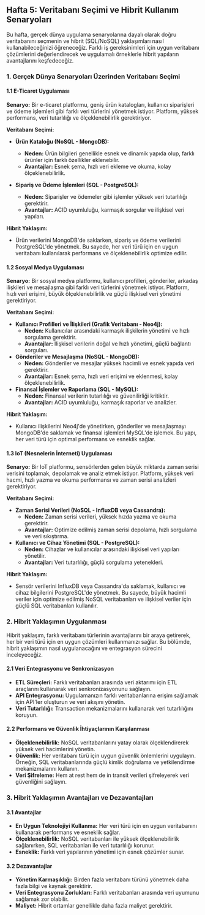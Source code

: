 ## **Hafta 5: Veritabanı Seçimi ve Hibrit Kullanım Senaryoları**

Bu hafta, gerçek dünya uygulama senaryolarına dayalı olarak doğru veritabanını seçmenin ve hibrit (SQL/NoSQL) yaklaşımları nasıl kullanabileceğinizi öğreneceğiz. Farklı iş gereksinimleri için uygun veritabanı çözümlerini değerlendirecek ve uygulamalı örneklerle hibrit yapıların avantajlarını keşfedeceğiz.

### **1. Gerçek Dünya Senaryoları Üzerinden Veritabanı Seçimi**

#### **1.1 E-Ticaret Uygulaması**

**Senaryo:** Bir e-ticaret platformu, geniş ürün katalogları, kullanıcı siparişleri ve ödeme işlemleri gibi farklı veri türlerini yönetmek istiyor. Platform, yüksek performans, veri tutarlılığı ve ölçeklenebilirlik gerektiriyor.

**Veritabanı Seçimi:**

- **Ürün Kataloğu (NoSQL - MongoDB):**
    
    - **Neden:** Ürün bilgileri genellikle esnek ve dinamik yapıda olup, farklı ürünler için farklı özellikler eklenebilir.
    - **Avantajlar:** Esnek şema, hızlı veri ekleme ve okuma, kolay ölçeklenebilirlik.
- **Sipariş ve Ödeme İşlemleri (SQL - PostgreSQL):**
    
    - **Neden:** Siparişler ve ödemeler gibi işlemler yüksek veri tutarlılığı gerektirir.
    - **Avantajlar:** ACID uyumluluğu, karmaşık sorgular ve ilişkisel veri yapıları.

**Hibrit Yaklaşım:**

- Ürün verilerini MongoDB'de saklarken, sipariş ve ödeme verilerini PostgreSQL'de yönetmek. Bu sayede, her veri türü için en uygun veritabanı kullanılarak performans ve ölçeklenebilirlik optimize edilir.

#### **1.2 Sosyal Medya Uygulaması**

**Senaryo:** Bir sosyal medya platformu, kullanıcı profilleri, gönderiler, arkadaş ilişkileri ve mesajlaşma gibi farklı veri türlerini yönetmek istiyor. Platform, hızlı veri erişimi, büyük ölçeklenebilirlik ve güçlü ilişkisel veri yönetimi gerektiriyor.

**Veritabanı Seçimi:**

- **Kullanıcı Profilleri ve İlişkileri (Grafik Veritabanı - Neo4j):**
    - **Neden:** Kullanıcılar arasındaki karmaşık ilişkilerin yönetimi ve hızlı sorgulama gerektirir.
    - **Avantajlar:** İlişkisel verilerin doğal ve hızlı yönetimi, güçlü bağlantı sorguları.
- **Gönderiler ve Mesajlaşma (NoSQL - MongoDB):**
    - **Neden:** Gönderiler ve mesajlar yüksek hacimli ve esnek yapıda veri gerektirir.
    - **Avantajlar:** Esnek şema, hızlı veri erişimi ve eklenmesi, kolay ölçeklenebilirlik.
- **Finansal İşlemler ve Raporlama (SQL - MySQL):**
    - **Neden:** Finansal verilerin tutarlılığı ve güvenilirliği kritiktir.
    - **Avantajlar:** ACID uyumluluğu, karmaşık raporlar ve analizler.

**Hibrit Yaklaşım:**
- Kullanıcı ilişkilerini Neo4j'de yönetirken, gönderiler ve mesajlaşmayı MongoDB'de saklamak ve finansal işlemleri MySQL'de işlemek. Bu yapı, her veri türü için optimal performans ve esneklik sağlar.

#### **1.3 IoT (Nesnelerin İnterneti) Uygulaması**

**Senaryo:** Bir IoT platformu, sensörlerden gelen büyük miktarda zaman serisi verisini toplamak, depolamak ve analiz etmek istiyor. Platform, yüksek veri hacmi, hızlı yazma ve okuma performansı ve zaman serisi analizleri gerektiriyor.

**Veritabanı Seçimi:**
- **Zaman Serisi Verileri (NoSQL - InfluxDB veya Cassandra):**
    - **Neden:** Zaman serisi verileri, yüksek hızda yazma ve okuma gerektirir.
    - **Avantajlar:** Optimize edilmiş zaman serisi depolama, hızlı sorgulama ve veri sıkıştırma.
- **Kullanıcı ve Cihaz Yönetimi (SQL - PostgreSQL):**
    - **Neden:** Cihazlar ve kullanıcılar arasındaki ilişkisel veri yapıları yönetilir.
    - **Avantajlar:** Veri tutarlılığı, güçlü sorgulama yetenekleri.

**Hibrit Yaklaşım:**
- Sensör verilerini InfluxDB veya Cassandra'da saklamak, kullanıcı ve cihaz bilgilerini PostgreSQL'de yönetmek. Bu sayede, büyük hacimli veriler için optimize edilmiş NoSQL veritabanları ve ilişkisel veriler için güçlü SQL veritabanları kullanılır.
### **2. Hibrit Yaklaşımın Uygulanması**
Hibrit yaklaşım, farklı veritabanı türlerinin avantajlarını bir araya getirerek, her bir veri türü için en uygun çözümleri kullanmanızı sağlar. Bu bölümde, hibrit yaklaşımın nasıl uygulanacağını ve entegrasyon sürecini inceleyeceğiz.

#### **2.1 Veri Entegrasyonu ve Senkronizasyon**
- **ETL Süreçleri:** Farklı veritabanları arasında veri aktarımı için ETL araçlarını kullanarak veri senkronizasyonunu sağlayın.
- **API Entegrasyonu:** Uygulamanızın farklı veritabanlarına erişim sağlamak için API'ler oluşturun ve veri akışını yönetin.
- **Veri Tutarlılığı:** Transaction mekanizmalarını kullanarak veri tutarlılığını koruyun.

#### **2.2 Performans ve Güvenlik İhtiyaçlarının Karşılanması**
- **Ölçeklenebilirlik:** NoSQL veritabanlarını yatay olarak ölçeklendirerek yüksek veri hacimlerini yönetin.
- **Güvenlik:** Her veritabanı türü için uygun güvenlik önlemlerini uygulayın. Örneğin, SQL veritabanlarında güçlü kimlik doğrulama ve yetkilendirme mekanizmalarını kullanın.
- **Veri Şifreleme:** Hem at rest hem de in transit verileri şifreleyerek veri güvenliğini sağlayın.

### **3. Hibrit Yaklaşımın Avantajları ve Dezavantajları**

#### **3.1 Avantajlar**
- **En Uygun Teknolojiyi Kullanma:** Her veri türü için en uygun veritabanını kullanarak performans ve esneklik sağlar.
- **Ölçeklenebilirlik:** NoSQL veritabanları ile yüksek ölçeklenebilirlik sağlanırken, SQL veritabanları ile veri tutarlılığı korunur.
- **Esneklik:** Farklı veri yapılarının yönetimi için esnek çözümler sunar.

#### **3.2 Dezavantajlar**
- **Yönetim Karmaşıklığı:** Birden fazla veritabanı türünü yönetmek daha fazla bilgi ve kaynak gerektirir.
- **Veri Entegrasyonu Zorlukları:** Farklı veritabanları arasında veri uyumunu sağlamak zor olabilir.
- **Maliyet:** Hibrit ortamlar genellikle daha fazla maliyet gerektirir.
